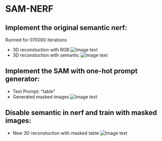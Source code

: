 # SAM-NERF

## Implement the original semantic nerf:
Runned for 070000 iterations
* 3D reconstuction with RGB
![Image text](https://github.com/HoneyBreaks/SAM-NERF/blob/67acc5e44e0e6ac037be3efd48a001f6906b9d33/img-folder/SN2.png)
* 3D reconstuction with semantic
![Image text](https://github.com/HoneyBreaks/SAM-NERF/blob/67acc5e44e0e6ac037be3efd48a001f6906b9d33/img-folder/SN4.png)
## Implement the SAM with one-hot prompt generator:
* Text Prompt: "table"
* Generated masked images
![Image text](https://github.com/HoneyBreaks/SAM-NERF/blob/67acc5e44e0e6ac037be3efd48a001f6906b9d33/img-folder/SN3.png)

## Disable semantic in nerf and train with masked images:
* New 3D reconstuction with masked table
![Image text](https://github.com/HoneyBreaks/SAM-NERF/blob/67acc5e44e0e6ac037be3efd48a001f6906b9d33/img-folder/SN1.png)
